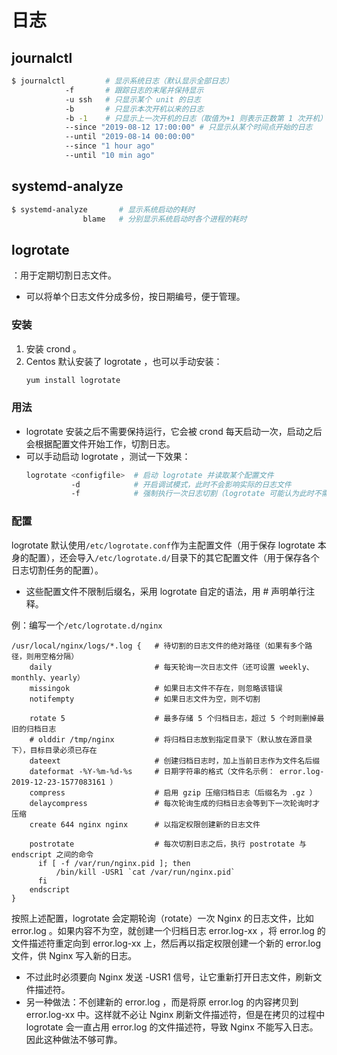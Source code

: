 # 日志

## journalctl

```sh
$ journalctl         # 显示系统日志（默认显示全部日志）
            -f       # 跟踪日志的末尾并保持显示
            -u ssh   # 只显示某个 unit 的日志
            -b       # 只显示本次开机以来的日志
            -b -1    # 只显示上一次开机的日志（取值为+1 则表示正数第 1 次开机）
            --since "2019-08-12 17:00:00" # 只显示从某个时间点开始的日志
            --until "2019-08-14 00:00:00" 
            --since "1 hour ago"
            --until "10 min ago"
```

## systemd-analyze

```sh
$ systemd-analyze       # 显示系统启动的耗时
                blame   # 分别显示系统启动时各个进程的耗时
```

## logrotate

：用于定期切割日志文件。
- 可以将单个日志文件分成多份，按日期编号，便于管理。

### 安装

1. 安装 crond 。
2. Centos 默认安装了 logrotate ，也可以手动安装：
    ```sh
    yum install logrotate
    ```

### 用法

- logrotate 安装之后不需要保持运行，它会被 crond 每天启动一次，启动之后会根据配置文件开始工作，切割日志。
- 可以手动启动 logrotate ，测试一下效果：
    ```sh
    logrotate <configfile>  # 启动 logrotate 并读取某个配置文件
              -d            # 开启调试模式，此时不会影响实际的日志文件
              -f            # 强制执行一次日志切割（logrotate 可能认为此时不需要进行日志切割）
    ```

### 配置

logrotate 默认使用`/etc/logrotate.conf`作为主配置文件（用于保存 logrotate 本身的配置），还会导入`/etc/logrotate.d/`目录下的其它配置文件（用于保存各个日志切割任务的配置）。
- 这些配置文件不限制后缀名，采用 logrotate 自定的语法，用 # 声明单行注释。

例：编写一个`/etc/logrotate.d/nginx`
```
/usr/local/nginx/logs/*.log {   # 待切割的日志文件的绝对路径（如果有多个路径，则用空格分隔）
    daily                       # 每天轮询一次日志文件（还可设置 weekly、monthly、yearly）
    missingok                   # 如果日志文件不存在，则忽略该错误
    notifempty                  # 如果日志文件为空，则不切割

    rotate 5                    # 最多存储 5 个归档日志，超过 5 个时则删掉最旧的归档日志
    # olddir /tmp/nginx         # 将归档日志放到指定目录下（默认放在源目录下），目标目录必须已存在
    dateext                     # 创建归档日志时，加上当前日志作为文件名后缀
    dateformat -%Y-%m-%d-%s     # 日期字符串的格式（文件名示例： error.log-2019-12-23-1577083161 ）
    compress                    # 启用 gzip 压缩归档日志（后缀名为 .gz ）
    delaycompress               # 每次轮询生成的归档日志会等到下一次轮询时才压缩
    create 644 nginx nginx      # 以指定权限创建新的日志文件

    postrotate                  # 每次切割日志之后，执行 postrotate 与 endscript 之间的命令
      if [ -f /var/run/nginx.pid ]; then
          /bin/kill -USR1 `cat /var/run/nginx.pid`
      fi
    endscript
}
```

按照上述配置，logrotate 会定期轮询（rotate）一次 Nginx 的日志文件，比如 error.log 。如果内容不为空，就创建一个归档日志 error.log-xx ，将 error.log 的文件描述符重定向到 error.log-xx 上，然后再以指定权限创建一个新的 error.log 文件，供 Nginx 写入新的日志。
- 不过此时必须要向 Nginx 发送 -USR1 信号，让它重新打开日志文件，刷新文件描述符。
- 另一种做法：不创建新的 error.log ，而是将原 error.log 的内容拷贝到 error.log-xx 中。这样就不必让 Nginx 刷新文件描述符，但是在拷贝的过程中 logrotate 会一直占用 error.log 的文件描述符，导致 Nginx 不能写入日志。因此这种做法不够可靠。
